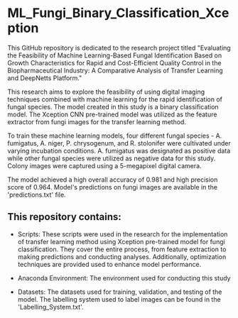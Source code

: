 # ML_Fungi_Binary_Classification_Xception

This GitHub repository is dedicated to the research project titled "Evaluating the Feasibility of Machine Learning-Based Fungal Identification Based on Growth Characteristics for Rapid and Cost-Efficient Quality Control in the Biopharmaceutical Industry: A Comparative Analysis of Transfer Learning and DeepNetts Platform."

This research aims to explore the feasibility of using digital imaging techniques combined with machine learning for the rapid identification of fungal species. The model created in this study is a binary classification model. The Xception CNN pre-trained model was utilized as the feature extractor from fungi images for the transfer learning method.

To train these machine learning models, four different fungal species - A.  fumigatus, A. niger, P. chrysogenum, and R. stolonifer were cultivated under varying incubation conditions. A. fumigatus was designated as positive data while other fungal species were utilized as negative data for this study. Colony images were captured using a 5-megapixel digital camera.

The model achieved a high overall accuracy of 0.981 and high precision score of 0.964. Model's predictions on fungi images are available in the 'predictions.txt' file.


## This repository contains:

- Scripts: These scripts were used in the research for the implementation of transfer learning method using Xception pre-trained model for fungi classification. They cover the entire process, from feature extraction to making predictions and conducting analyses. Additionally, optimization techniques are provided used to enhance model performance.

- Anaconda Environment: The environment used for conducting this study

- Datasets: The datasets used for training, validation, and testing of the model. The labelling system used to label images can be found in the 'Labelling_System.txt'.



